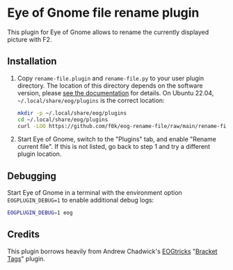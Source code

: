 Eye of Gnome file rename plugin
===============================

This plugin for Eye of Gnome allows to rename the currently displayed picture with F2.

Installation
------------

1. Copy `rename-file.plugin` and `rename-file.py` to your user plugin directory. The location of this directory depends on the software version, please [see the documentation](https://wiki.gnome.org/Apps/EyeOfGnome/Plugins) for details. On Ubuntu 22.04, `~/.local/share/eog/plugins` is the correct location:
   ```bash
   mkdir -p ~/.local/share/eog/plugins
   cd ~/.local/share/eog/plugins
   curl -LOO https://github.com/f0k/eog-rename-file/raw/main/rename-file.{plugin,py}
   ```
2. Start Eye of Gnome, switch to the "Plugins" tab, and enable "Rename current file". If this is not listed, go back to step 1 and try a different plugin location.

Debugging
---------

Start Eye of Gnome in a terminal with the environment option `EOGPLUGIN_DEBUG=1` to enable additional debug logs:
```bash
EOGPLUGIN_DEBUG=1 eog
```

Credits
-------

This plugin borrows heavily from Andrew Chadwick's [EOGtricks](https://github.com/achadwick/eogtricks/) "[Bracket Tags](https://github.com/achadwick/eogtricks/blob/master/eog/eogtricks-bracket-tags.py)" plugin.
